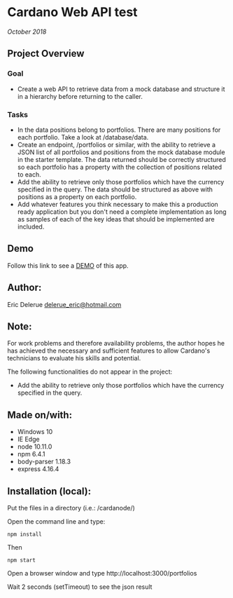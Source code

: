 
# Cardano Web API test

*October 2018*

## Project Overview

### Goal

* Create a web API to retrieve data from a mock database and structure it in a hierarchy before returning to the caller.

### Tasks

* In the data positions belong to portfolios. There are many positions for each portfolio. Take a look at /database/data.
* Create an endpoint, /portfolios or similar, with the ability to retrieve a JSON list of all portfolios and positions from the mock database module in the starter template. The data returned should be correctly structured so each portfolio has a property with the collection of positions related to each.
* Add the ability to retrieve only those portfolios which have the currency specified in the query. The data should be structured as above with positions as a property on each portfolio.
* Add whatever features you think necessary to make this a production ready application but you don't need a complete implementation as long as samples of each of the key ideas that should be implemented are included.

## Demo
  
  Follow this link to see a [DEMO](http://dev.ericdelerue.com/cardanode/portfolios) of this app.

## Author: 

Eric Delerue
delerue_eric@hotmail.com

## Note: 

For work problems and therefore availability problems, the author hopes he has achieved the necessary and sufficient features to allow Cardano's technicians to evaluate his skills and potential.

The following functionalities do not appear in the project:

- Add the ability to retrieve only those portfolios which have the currency specified in the query.

## Made on/with:

  - Windows 10
  - IE Edge
  - node 10.11.0
  - npm 6.4.1
  - body-parser 1.18.3
  - express 4.16.4

## Installation (local):

Put the files in a directory (i.e.: /cardanode/)

Open the command line and type: 

	npm install

Then

	npm start 

Open a browser window and type http://localhost:3000/portfolios

Wait 2 seconds (setTimeout) to see the json result
